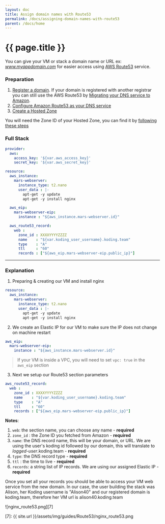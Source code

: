 ```yaml
---
layout: doc
title: Assign domain names with Route53
permalink: /docs/assigning-domain-names-with-route53
parent: /docs/home
---
```


# {{ page.title }}

You can give your VM or stack a domain name or URL ex: _www.myappdomain.com_ for easier access using [AWS Route53][1] service.

### Preparation

1. [Register a domain][2]. If your domain is registered with another registrar you can still use the AWS Route53 by [Migrating your DNS service to Amazon][3].
2. [Configure Amazon Route53 as your DNS service][4]
3. [Create a Hosted Zone][5]

 You will need the Zone ID of your Hosted Zone, you can find it by [following these steps][6]

###  Full Stack

```yaml
provider:
  aws:
    access_key: '${var.aws_access_key}'
    secret_key: '${var.aws_secret_key}'

resource:
  aws_instance:
    mars-webserver:
      instance_type: t2.nano
      user_data : |-
        apt-get -y update
        apt-get -y install nginx

  aws_eip:
    mars-webserver-eip:
      instance : "${aws_instance.mars-webserver.id}"

  aws_route53_record:
    web :
      zone_id : XXXXYYYYZZZZ
      name    : "${var.koding_user_username}.koding.team"
      type    : "A"
      ttl     : "60"
      records : ["${aws_eip.mars-webserver-eip.public_ip}"]
```

* * *

### Explanation

1. Preparing & creating our VM and install nginx

```yaml
resource:
  aws_instance:
    mars-webserver:
      instance_type: t2.nano
      user_data : |-
        apt-get -y update
        apt-get -y install nginx
```

2.  We create an Elastic IP for our VM to make sure the IP does not change on machine restart

```yaml
aws_eip:
  mars-webserver-eip:
    instance : "${aws_instance.mars-webserver.id}"
```

> If your VM is inside a VPC, you will need to set `vpc: true` in the `aws_eip` section

3. Next we setup our Route53 section parameters

```yaml
aws_route53_record:
  web :
    zone_id : XXXXYYYYZZZZ
    name    : "${var.koding_user_username}.koding.team"
    type    : "A"
    ttl     : "60"
    records : ["${aws_eip.mars-webserver-eip.public_ip}"]
```

**Notes**:

  1.  `web`: the section name, you can choose any name - **required**
  1.  `zone_id` : the Zone ID you fetched from Amazon - **required**
  1.  `name`: the DNS record name, this will be your domain, or URL. We are using the user's koding id followed by our domain, this will translate to _logged-user_.koding.team - **required**
  1.  `type`: the DNS record type - **required**
  1.  `ttl` : the time to live - **required**
  1.  `records`: a string list of IP records. We are using our assigned Elastic IP - **required**

Once you set all your records you should be able to access your VM web service from the new domain. In our case, the user building the stack was Alison, her Koding username is "Alison40" and our registered domain is koding.team, therefore her VM url is alison40.koding.team

![nginx_route53.png][7]

[1]: http://docs.aws.amazon.com/Route53/latest/DeveloperGuide/Welcome.html
[2]: http://docs.aws.amazon.com/Route53/latest/DeveloperGuide/registrar.html
[3]: http://docs.aws.amazon.com/Route53/latest/DeveloperGuide/MigratingDNS.html
[4]: http://docs.aws.amazon.com/Route53/latest/DeveloperGuide/creating-migrating.html
[5]: http://docs.aws.amazon.com/Route53/latest/DeveloperGuide/MigratingDNS.html#Step_CreateHostedZone
[6]: http://docs.aws.amazon.com/Route53/latest/DeveloperGuide/ListInfoOnHostedZone.html
[7]: {{ site.url }}/assets/img/guides/Route53/nginx_route53.png

